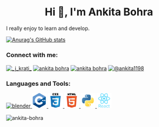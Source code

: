 

<h1 align="center">Hi 👋, I'm Ankita Bohra</h1>
I really enjoy to learn and develop.

[![Anurag's GitHub stats](https://github-readme-stats.vercel.app/api?username=ankita-bohra)](https://github.com/anuraghazra/github-readme-stats)


<h3 align="left">Connect with me:</h3>
<p align="left">
<a href="https://twitter.com/_j_krati_" target="blank"><img align="center" src="https://cdn.jsdelivr.net/npm/simple-icons@3.0.1/icons/twitter.svg" alt="_j_krati_" height="30" width="40" /></a>
<a href="https://linkedin.com/in/ankita bohra" target="blank"><img align="center" src="https://cdn.jsdelivr.net/npm/simple-icons@3.0.1/icons/linkedin.svg" alt="ankita bohra" height="30" width="40" /></a>
<a href="https://www.hackerrank.com/ankita bohra" target="blank"><img align="center" src="https://cdn.jsdelivr.net/npm/simple-icons@3.0.1/icons/hackerrank.svg" alt="ankita bohra" height="30" width="40" /></a>
<a href="https://www.hackerearth.com/@ankita1198" target="blank"><img align="center" src="https://cdn.jsdelivr.net/npm/simple-icons@3.0.1/icons/hackerearth.svg" alt="@ankita1198" height="30" width="40" /></a>
</p>

<h3 align="left">Languages and Tools:</h3>
<p align="left"> <a href="https://www.blender.org/" target="_blank"> <img src="https://download.blender.org/branding/community/blender_community_badge_white.svg" alt="blender" width="40" height="40"/> </a> <a href="https://www.w3schools.com/cpp/" target="_blank"> <img src="https://raw.githubusercontent.com/devicons/devicon/master/icons/cplusplus/cplusplus-original.svg" alt="cplusplus" width="40" height="40"/> </a> <a href="https://www.w3schools.com/css/" target="_blank"> <img src="https://raw.githubusercontent.com/devicons/devicon/master/icons/css3/css3-original-wordmark.svg" alt="css3" width="40" height="40"/> </a> <a href="https://www.w3.org/html/" target="_blank"> <img src="https://raw.githubusercontent.com/devicons/devicon/master/icons/html5/html5-original-wordmark.svg" alt="html5" width="40" height="40"/> </a> <a href="https://www.python.org" target="_blank"> <img src="https://raw.githubusercontent.com/devicons/devicon/master/icons/python/python-original.svg" alt="python" width="40" height="40"/> </a> <a href="https://reactjs.org/" target="_blank"> <img src="https://raw.githubusercontent.com/devicons/devicon/master/icons/react/react-original-wordmark.svg" alt="react" width="40" height="40"/> </a> </p>

<p><img align="center" src="https://github-readme-stats.vercel.app/api/top-langs?username=ankita-bohra&show_icons=true&locale=en&layout=compact" alt="ankita-bohra" /></p>

